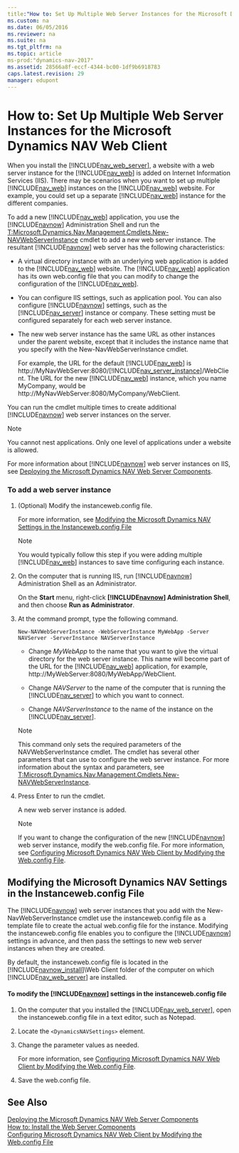 ```yaml
---
title:"How to: Set Up Multiple Web Server Instances for the Microsoft Dynamics NAV Web Client"
ms.custom: na
ms.date: 06/05/2016
ms.reviewer: na
ms.suite: na
ms.tgt_pltfrm: na
ms.topic: article
ms-prod:"dynamics-nav-2017"
ms.assetid: 28566a8f-eccf-4344-bc00-1df9b6918783
caps.latest.revision: 29
manager: edupont
---
```

# How to: Set Up Multiple Web Server Instances for the Microsoft Dynamics NAV Web Client
When you install the [!INCLUDE[nav_web_server](includes/nav_web_server_md.md)], a website with a web server instance for the [!INCLUDE[nav_web](includes/nav_web_md.md)] is added on Internet Information Services \(IIS\). There may be scenarios when you want to set up multiple [!INCLUDE[nav_web](includes/nav_web_md.md)] instances on the [!INCLUDE[nav_web](includes/nav_web_md.md)] website. For example, you could set up a separate [!INCLUDE[nav_web](includes/nav_web_md.md)] instance for the different companies.  
  
 To add a new [!INCLUDE[nav_web](includes/nav_web_md.md)] application, you use the [!INCLUDE[navnow](includes/navnow_md.md)] Administration Shell and run the [T:Microsoft.Dynamics.Nav.Management.Cmdlets.New\-NAVWebServerInstance](assetId:///T:Microsoft.Dynamics.Nav.Management.Cmdlets.New-NAVWebServerInstance) cmdlet to add a new web server instance. The resultant [!INCLUDE[navnow](includes/navnow_md.md)] web server has the following characteristics:  
  
-   A virtual directory instance with an underlying web application is added to the [!INCLUDE[nav_web](includes/nav_web_md.md)] website. The [!INCLUDE[nav_web](includes/nav_web_md.md)] application has its own web.config file that you can modify to change the configuration of the [!INCLUDE[nav_web](includes/nav_web_md.md)].  
  
-   You can configure IIS settings, such as application pool. You can also configure [!INCLUDE[navnow](includes/navnow_md.md)] settings, such as the [!INCLUDE[nav_server](includes/nav_server_md.md)] instance or company. These setting must be configured separately for each web server instance.  
  
-   The new web server instance has the same URL as other instances under the parent website, except that it includes the instance name that you specify with the New\-NavWebServerInstance cmdlet.  
  
     For example, the URL for the default [!INCLUDE[nav_web](includes/nav_web_md.md)] is http:\/\/MyNavWebServer:8080\/[!INCLUDE[nav_server_instance](includes/nav_server_instance_md.md)]\/WebClient. The URL for the new [!INCLUDE[nav_web](includes/nav_web_md.md)] instance, which you name MyCompany, would be http:\/\/MyNavWebServer:8080\/MyCompany\/WebClient.  
  
 You can run the cmdlet multiple times to create additional [!INCLUDE[navnow](includes/navnow_md.md)] web server instances on the server.  
  
> [!NOTE]  
>  You cannot nest applications. Only one level of applications under a website is allowed.  
  
 For more information about [!INCLUDE[navnow](includes/navnow_md.md)] web server instances on IIS, see [Deploying the Microsoft Dynamics NAV Web Server Components](Deploying-the-Microsoft-Dynamics-NAV-Web-Server-Components.md).  
  
### To add a web server instance  
  
1.  \(Optional\) Modify the instanceweb.config file.  
  
     For more information, see [Modifying the Microsoft Dynamics NAV Settings in the Instanceweb.config File](../Topic/How%20to:%20Set%20Up%20Multiple%20Web%20Server%20Instances%20for%20the%20Microsoft%20Dynamics%20NAV%20Web%20Client.md#ModifyInstanceweb)  
  
    > [!NOTE]  
    >  You would typically follow this step if you were adding multiple [!INCLUDE[nav_web](includes/nav_web_md.md)] instances to save time configuring each instance.  
  
2.  On the computer that is running IIS, run [!INCLUDE[navnow](includes/navnow_md.md)] Administration Shell as an Administrator.  
  
     On the **Start** menu, right\-click **[!INCLUDE[navnow](includes/navnow_md.md)] Administration Shell**, and then choose **Run as Administrator**.  
  
3.  At the command prompt, type the following command.  
  
    ```  
    New-NAVWebServerInstance -WebServerInstance MyWebApp -Server NAVServer -ServerInstance NAVServerInstance  
    ```  
  
    -   Change *MyWebApp* to the name that you want to give the virtual directory for the web server instance. This name will become part of the URL for the [!INCLUDE[nav_web](includes/nav_web_md.md)] application, for example, http:\/\/MyWebServer:8080\/MyWebApp\/WebClient.  
  
    -   Change *NAVServer* to the name of the computer that is running the [!INCLUDE[nav_server](includes/nav_server_md.md)] to which you want to connect.  
  
    -   Change *NAVServerInstance* to the name of the instance on the [!INCLUDE[nav_server](includes/nav_server_md.md)].  
  
    > [!NOTE]  
    >  This command only sets the required parameters of the NAVWebServerInstance cmdlet. The cmdlet has several other parameters that can use to configure the web server instance. For more information about the syntax and parameters, see [T:Microsoft.Dynamics.Nav.Management.Cmdlets.New\-NAVWebServerInstance](assetId:///T:Microsoft.Dynamics.Nav.Management.Cmdlets.New-NAVWebServerInstance).  
  
4.  Press Enter to run the cmdlet.  
  
     A new web server instance is added.  
  
    > [!NOTE]  
    >  If you want to change the configuration of the new [!INCLUDE[navnow](includes/navnow_md.md)] web server instance, modify the web.config file. For more information, see [Configuring Microsoft Dynamics NAV Web Client by Modifying the Web.config File](Configuring-Microsoft-Dynamics-NAV-Web-Client-by-Modifying-the-Web.config-File.md).  
  
##  <a name="ModifyInstanceweb"></a> Modifying the Microsoft Dynamics NAV Settings in the Instanceweb.config File  
 The [!INCLUDE[navnow](includes/navnow_md.md)] web server instances that you add with the New\-NavWebServerInstance cmdlet use the instanceweb.config file as a template file to create the actual web.config file for the instance. Modifying the instanceweb.config file enables you to configure the [!INCLUDE[navnow](includes/navnow_md.md)] settings in advance, and then pass the settings to new web server instances when they are created.  
  
 By default, the instanceweb.config file is located in the [!INCLUDE[navnow_install](includes/navnow_install_md.md)]\\Web Client folder of the computer on which [!INCLUDE[nav_web_server](includes/nav_web_server_md.md)] are installed.  
  
#### To modify the [!INCLUDE[navnow](includes/navnow_md.md)] settings in the instanceweb.config file  
  
1.  On the computer that you installed the [!INCLUDE[nav_web_server](includes/nav_web_server_md.md)], open the instanceweb.config file in a text editor, such as Notepad.  
  
2.  Locate the `<DynamicsNAVSettings>` element.  
  
3.  Change the parameter values as needed.  
  
     For more information, see [Configuring Microsoft Dynamics NAV Web Client by Modifying the Web.config File](Configuring-Microsoft-Dynamics-NAV-Web-Client-by-Modifying-the-Web.config-File.md).  
  
4.  Save the web.config file.  
  
## See Also  
 [Deploying the Microsoft Dynamics NAV Web Server Components](Deploying-the-Microsoft-Dynamics-NAV-Web-Server-Components.md)   
 [How to: Install the Web Server Components](../Topic/How%20to:%20Install%20the%20Web%20Server%20Components.md)   
 [Configuring Microsoft Dynamics NAV Web Client by Modifying the Web.config File](Configuring-Microsoft-Dynamics-NAV-Web-Client-by-Modifying-the-Web.config-File.md)